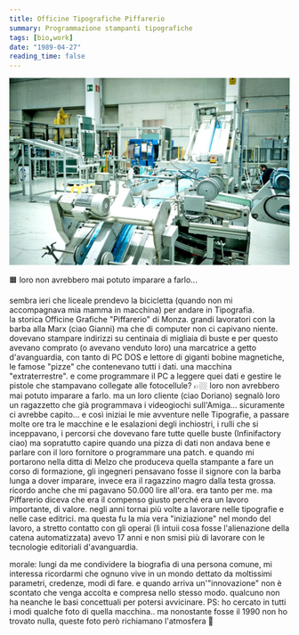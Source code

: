 ```yaml
---
title: Officine Tipografiche Piffarerio
summary: Programmazione stampanti tipografiche
tags: [bio,work]
date: "1989-04-27"
reading_time: false
---
```

![](./piffarerio_featured.jpg)


🟧 loro non avrebbero mai potuto imparare a farlo...

sembra ieri che liceale prendevo la bicicletta (quando non mi accompagnava mia mamma in macchina) per andare in Tipografia.  
la storica Officine Grafiche "Piffarerio" di Monza.
grandi lavoratori con la barba alla Marx (ciao Gianni) ma che di computer non ci capivano niente.
dovevano stampare indirizzi su centinaia di migliaia di buste e per questo avevano comprato (o avevano venduto loro) una marcatrice a getto d'avanguardia, con tanto di PC DOS e lettore di giganti bobine magnetiche, le famose "pizze" che contenevano tutti i dati.
una macchina "extraterrestre".
e come programmare il PC a leggere quei dati e gestire le pistole che stampavano collegate alle fotocellule?
👉🏼 loro non avrebbero mai potuto imparare a farlo.
ma un loro cliente (ciao Doriano) segnalò loro un ragazzetto che già programmava i videogiochi sull'Amiga... sicuramente ci avrebbe capito...
e così iniziai le mie avventure nelle Tipografie, a passare molte ore tra le macchine e le esalazioni degli inchiostri, i rulli che si inceppavano, i percorsi che dovevano fare tutte quelle buste (Infinifactory ciao) ma sopratutto capire quando una pizza di dati non andava bene e parlare con il loro fornitore o programmare una patch.
e quando mi portarono nella ditta di Melzo che produceva quella stampante a fare un corso di formazione, gli ingegneri pensavano fosse il signore con la barba lunga a dover imparare, invece era il ragazzino magro dalla testa grossa.
ricordo anche che mi pagavano 50.000 lire all'ora. era tanto per me. ma Piffarerio diceva che era il compenso giusto perché era un lavoro importante, di valore.
negli anni tornai più volte a lavorare nelle tipografie e nelle case editrici.
ma questa fu la mia vera "iniziazione" nel mondo del lavoro, a stretto contatto con gli operai (lì intuii cosa fosse l'alienazione della catena automatizzata)
avevo 17 anni e non smisi più di lavorare con le tecnologie editoriali d'avanguardia.

morale: lungi da me condividere la biografia di una persona comune, mi interessa ricordarmi che ognuno vive in un mondo dettato da moltissimi parametri, credenze, modi di fare. e quando arriva un'"innovazione" non è scontato che venga accolta e compresa nello stesso modo. qualcuno non ha neanche le basi concettuali per potersi avvicinare.
PS: ho cercato in tutti i modi qualche foto di quella macchina.. ma nonostante fosse il 1990 non ho trovato nulla, queste foto però richiamano l'atmosfera 🙁
